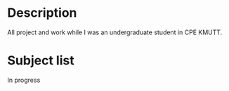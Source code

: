 # Description

All project and work while I was an undergraduate student in CPE KMUTT.

# Subject list

In progress
